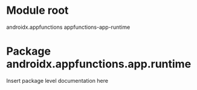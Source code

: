 # Module root

androidx.appfunctions appfunctions-app-runtime

# Package androidx.appfunctions.app.runtime

Insert package level documentation here
